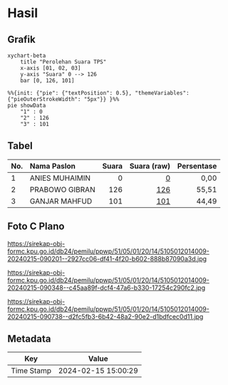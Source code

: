 # Hasil

## Grafik

```mermaid
xychart-beta
    title "Perolehan Suara TPS"
    x-axis [01, 02, 03]
    y-axis "Suara" 0 --> 126
    bar [0, 126, 101]
```

```mermaid
%%{init: {"pie": {"textPosition": 0.5}, "themeVariables": {"pieOuterStrokeWidth": "5px"}} }%%
pie showData
    "1" : 0
    "2" : 126
    "3" : 101
```

## Tabel

| No. | Nama Paslon    | Suara | Suara (raw) | Persentase |
|:--- |:-------------- | -----:| -----------:| ----------:|
| 1   | ANIES MUHAIMIN | 0     | [0][p-1]    | 0,00       |
| 2   | PRABOWO GIBRAN | 126   | [126][p-2]  | 55,51      |
| 3   | GANJAR MAHFUD  | 101   | [101][p-3]  | 44,49      |


[p-1]: https://github.com/gigit-pemilu/pemilu-2024-51-bali/blob/main/pilpres/hitung-suara/sub/51-bali/sub/05-klungkung/sub/01-nusa-penida/sub/2014-pejukutan/sub/009-tps/sub/paslon-1.txt
[p-2]: https://github.com/gigit-pemilu/pemilu-2024-51-bali/blob/main/pilpres/hitung-suara/sub/51-bali/sub/05-klungkung/sub/01-nusa-penida/sub/2014-pejukutan/sub/009-tps/sub/paslon-2.txt
[p-3]: https://github.com/gigit-pemilu/pemilu-2024-51-bali/blob/main/pilpres/hitung-suara/sub/51-bali/sub/05-klungkung/sub/01-nusa-penida/sub/2014-pejukutan/sub/009-tps/sub/paslon-3.txt

## Foto C Plano

https://sirekap-obj-formc.kpu.go.id/db24/pemilu/ppwp/51/05/01/20/14/5105012014009-20240215-090201--2927cc06-df41-4f20-b602-888b87090a3d.jpg

https://sirekap-obj-formc.kpu.go.id/db24/pemilu/ppwp/51/05/01/20/14/5105012014009-20240215-090348--c45aa89f-dcf4-47a6-b330-17254c290fc2.jpg

https://sirekap-obj-formc.kpu.go.id/db24/pemilu/ppwp/51/05/01/20/14/5105012014009-20240215-090738--d2fc5fb3-6b42-48a2-90e2-d1bdfcec0d11.jpg


## Metadata

| Key        | Value               |
| ---------- | ------------------- |
| Time Stamp | 2024-02-15 15:00:29 |



